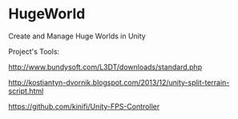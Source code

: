# HugeWorld
 Create and Manage Huge Worlds in Unity

Project's Tools:

http://www.bundysoft.com/L3DT/downloads/standard.php

http://kostiantyn-dvornik.blogspot.com/2013/12/unity-split-terrain-script.html

https://github.com/kinifi/Unity-FPS-Controller
